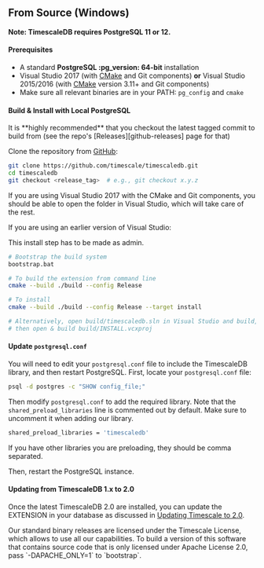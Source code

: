 ## From Source (Windows) [](installation-source)

**Note: TimescaleDB requires PostgreSQL 11 or 12.**

#### Prerequisites

- A standard **PostgreSQL :pg_version: 64-bit** installation
- Visual Studio 2017 (with [CMake][] and Git components)
  **or** Visual Studio 2015/2016 (with [CMake][] version 3.11+ and Git components)
- Make sure all relevant binaries are in your PATH: `pg_config` and `cmake`

#### Build & Install with Local PostgreSQL
<highlight type="tip">
It is **highly recommended** that you checkout the latest
tagged commit to build from (see the repo's [Releases][github-releases] page for that)
</highlight>

Clone the repository from [GitHub][github-timescale]:

```bash
git clone https://github.com/timescale/timescaledb.git
cd timescaledb
git checkout <release_tag>  # e.g., git checkout x.y.z
```

If you are using Visual Studio 2017 with the CMake and Git components,
you should be able to open the folder in Visual Studio, which will take
care of the rest.

If you are using an earlier version of Visual Studio:

<highlight type="warning">
This install step has to be made as admin.
</highlight>

```bash
# Bootstrap the build system
bootstrap.bat

# To build the extension from command line
cmake --build ./build --config Release

# To install
cmake --build ./build --config Release --target install

# Alternatively, open build/timescaledb.sln in Visual Studio and build,
# then open & build build/INSTALL.vcxproj
```

#### Update `postgresql.conf`

You will need to edit your `postgresql.conf` file to include
the TimescaleDB library, and then restart PostgreSQL. First, locate your
`postgresql.conf` file:

```bash
psql -d postgres -c "SHOW config_file;"
```

Then modify `postgresql.conf` to add the required library.  Note that
the `shared_preload_libraries` line is commented out by default.
Make sure to uncomment it when adding our library.

```bash
shared_preload_libraries = 'timescaledb'
```
<highlight type="tip">
If you have other libraries you are preloading, they should be comma separated.
</highlight>

Then, restart the PostgreSQL instance.

#### Updating from TimescaleDB 1.x to 2.0
Once the latest TimescaleDB 2.0 are installed, you can update the EXTENSION
in your database as discussed in [Updating Timescale to 2.0][update-tsdb-2].


<highlight type="tip">
Our standard binary releases are licensed under the Timescale License,
which allows to use all our capabilities.
To build a version of this software that contains
source code that is only licensed under Apache License 2.0, pass `-DAPACHE_ONLY=1`
to `bootstrap`.
</highlight>

[CMake]: https://cmake.org/
[github-releases]: https://github.com/timescale/timescaledb/releases
[github-timescale]: https://github.com/timescale/timescaledb
[update-tsdb-2]: /update-timescaledb/update-tsdb-2
